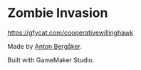 # Zombie Invasion

https://gfycat.com/cooperativewillinghawk

Made by [Anton Bergåker](https://github.com/AntonBergaker).

Built with GameMaker Studio.
